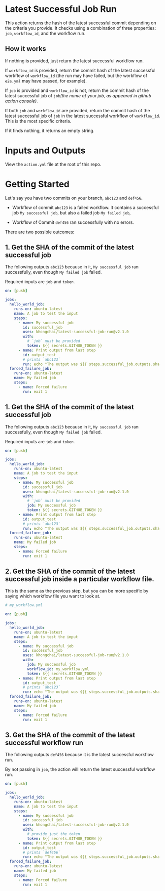 # Latest Successful Job Run

This action returns the hash of the latest successful commit depending on the criteria you provide. It checks using a combination of three properties: `job`, `workflow_id`, and the workflow run.

## How it works

If nothing is provided, just return the latest successful workflow run.

If `workflow_id` is provided, return the commit hash of the latest successful workflow of `workflow_id` (the run may have failed, but the workflow of `e2e.yml` may have passed, for example).

If `job` is provided and `workflow_id` is not, return the commit hash of the latest successful job of `job`_(the name of your job, as appeared in github action console)_.

If both `job` and `workflow_id` are provided, return the commit hash of the latest successful job of `job` in the latest successful workflow of `workflow_id`. This is the most specific criteria.

If it finds nothing, it returns an empty string. 

# Inputs and Outputs

View the `action.yml` file at the root of this repo.

# Getting Started

Let's say you have two commits on your branch, `abc123` and `def456`. 

- Workflow of commit `abc123` is a failed workflow. It contains a successful job `My successful job`, but also a failed job `My failed job`,

- Workflow of Commit `def456` ran successfully with no errors.

There are two possible outcomes: 

## 1. Get the SHA of the commit of the latest successful **job** 

The following outputs `abc123` because in it, `My successful job` ran successfully, even though `My failed job` failed.

Required inputs are `job` and `token`.

```yaml
on: [push]

jobs:
  hello_world_job:
    runs-on: ubuntu-latest
    name: A job to test the input
    steps:
      - name: My successful job
        id: successful_job
        uses: khongchai/latest-successful-job-run@v2.1.0
        with:
          # `job` must be provided
          token: ${{ secrets.GITHUB_TOKEN }}
      - name: Print output from last step
        id: output_test
        # prints `abc123`
        run: echo "The output was ${{ steps.successful_job.outputs.sha }}"
  forced_failure_job:
    runs-on: ubuntu-latest
    name: My failed job
    steps:
      - name: Forced failure
        run: exit 1
```

## 1. Get the SHA of the commit of the latest successful **job** 

The following outputs `abc123` because in it, `My successful job` ran successfully, even though `My failed job` failed.

Required inputs are `job` and `token`.

```yaml
on: [push]

jobs:
  hello_world_job:
    runs-on: ubuntu-latest
    name: A job to test the input
    steps:
      - name: My successful job
        id: successful_job
        uses: khongchai/latest-successful-job-run@v2.1.0
        with:
          # `job` must be provided
          job: My successful job
          token: ${{ secrets.GITHUB_TOKEN }}
      - name: Print output from last step
        id: output_test
        # prints `abc123`
        run: echo "The output was ${{ steps.successful_job.outputs.sha }}"
  forced_failure_job:
    runs-on: ubuntu-latest
    name: My failed job
    steps:
      - name: Forced failure
        run: exit 1
```

## 2. Get the SHA of the commit of the latest successful job inside a particular workflow file.

This is the same as the previous step, but you can be more specific by saying which workflow file you want to look at.

```yaml
# my_workflow.yml

on: [push]

jobs:
  hello_world_job:
    runs-on: ubuntu-latest
    name: A job to test the input
    steps:
      - name: My successful job
        id: successful_job
        uses: khongchai/latest-successful-job-run@v2.1.0
        with:
          job: My successful job 
          workflow_id: my_workflow.yml
          token: ${{ secrets.GITHUB_TOKEN }}
      - name: Print output from last step
        id: output_test
        # prints `abc123`
        run: echo "The output was ${{ steps.successful_job.outputs.sha }}"
  forced_failure_job:
    runs-on: ubuntu-latest
    name: My failed job
    steps:
      - name: Forced failure
        run: exit 1
```

## 3. Get the SHA of the commit of the latest successful **workflow** run

The following outputs `def456` because it is the latest successful workflow run. 

By not passing in `job`, the action will return the latest successful workflow run.

```yaml
on: [push]

jobs:
  hello_world_job:
    runs-on: ubuntu-latest
    name: A job to test the input
    steps:
      - name: My successful job
        id: successful_job
        uses: khongchai/latest-successful-job-run@v2.1.0
        with:
          # provide just the token
          token: ${{ secrets.GITHUB_TOKEN }}
      - name: Print output from last step
        id: output_test
        # prints `def456`
        run: echo "The output was ${{ steps.successful_job.outputs.sha }}"
  forced_failure_job:
    runs-on: ubuntu-latest
    name: My failed job
    steps:
      - name: Forced failure
        run: exit 1
```



